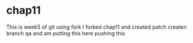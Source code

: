 # chap11
This is week5 of git using fork
I forked chap11 and created patch
createn branch qa and am putting this here
pushing this